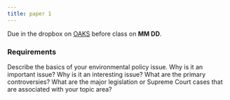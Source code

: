 ```yaml
---
title: paper 1 
---
```


Due in the dropbox on [OAKS](https://lms.cofc.edu/) before class on **MM DD**.

### Requirements 

Describe the basics of your environmental policy issue.  Why is it an important issue? Why is it an interesting issue? What are the primary controversies? What are the major legislation or Supreme Court cases that are associated with your topic area?

